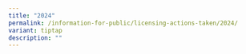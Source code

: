 ```yaml
---
title: "2024"
permalink: /information-for-public/licensing-actions-taken/2024/
variant: tiptap
description: ""
---
```

